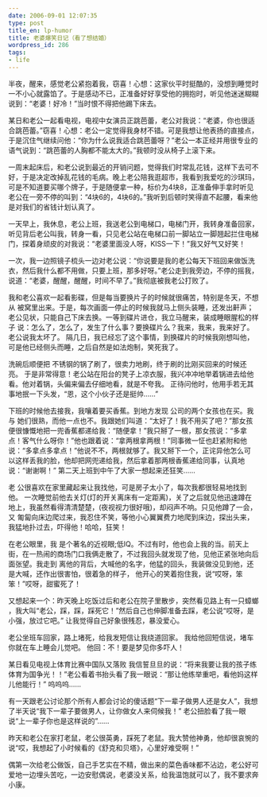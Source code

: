 ```yaml
---
date: 2006-09-01 12:07:35
type: post
title_en: lp-humor
title: 老婆爆笑日记（看了想结婚）
wordpress_id: 286
tags:
- life
---
```


半夜，醒来，感觉老公紧抱着我，窃喜！心想：这家伙平时挺酷的，没想到睡觉时  一不小心就露馅了。于是感动不已，正准备好好享受他的拥抱时，听见他迷迷糊糊说到：“老婆！好冷！”当时恨不得把他踢下床去。

某日和老公一起看电视，电视中女演员正跳芭蕾，老公对我说：“老婆，你也很适合跳芭蕾。”窃喜！心想：老公一定觉得我身材不错。可是我想让他表扬的直接点，于是沉住气继续问他：“你为什么说我适合跳芭蕾呀？”老公一本正经并用很专业的语气说到：“跳芭蕾的人胸都不能太大的。”我顿时没从椅子上滚下来。

一周末起床后，和老公说到最近的开销问题，觉得我们时常乱花钱，这样下去可不好，于是决定改掉乱花钱的毛病。晚上老公陪我逛超市，我看到我爱吃的沙琪玛，可是不知道要买哪个牌子，于是随便拿一种，标价为4块8，正准备伸手拿时听见老公在一旁不停的叫到：“4块6的，4块6的。”我听到后顿时笑得直不起腰，看来他是对我们的省钱计划认真了。

一天早上，我休息，老公上班，我送老公到电梯口，电梯门开，我转身准备回家，听见背后老公叫我，转身一看，只见老公站在电梯口前一脚站立一脚翘起拦住电梯门，探着身顽皮的对我说：“老婆里面没人呀，KISS一下！”我又好气又好笑！

一次，我一边照镜子梳头一边对老公说：“你说要是我的老公每天下班回来做饭洗衣，然后我什么都不用做，只要上班，那多好呀。”老公走到我旁边，不停的摇我，说道：“老婆，醒醒，醒醒，时间不早了。”我彻底被我老公打败了。

我和老公喜欢一起看影碟，但是每当要换片子的时候就很痛苦，特别是冬天，不想从 被窝里出来。于是，每次画面一停止的时候我就马上侧头装睡，还发出鼾声；老公见状，只能自己下床去换。一等到碟片进仓，我立马醒来，装成睡眼腥松的样子 说：怎么了，怎么了，发生了什么事？要换碟片么？我来，我来，我来好了。老公说我太坏了。 隔几日，我已经忘了这个事情，到换碟片的时候我刚想叫他，可是他已经侧头而睡，之后自然是如法炮制，笑死我了。

洗碗后顺便把 不锈钢的锅了刷了，很卖力地刷，终于刷的比刚买回来的时候还亮。 于是非常得意！老公站在阳台的凳子上凉衣服，我兴冲冲地举着锅进去给他看。他对着锅，头偏来偏去仔细地看，就是不夸我。 正待问他时，他用手若无其事地抿一下头发，“恩，这个小伙子还是挺帅……”

下班的时候他去接我，我嚷着要买香蕉。到地方发现 公司的两个女孩也在买。我与 她们很熟，而他一点也不。我跟她们叫道：“太好了！我不用买了吧？”那女孩便很慷慨地把一兜香蕉都递给我：“随便拿！”我只掰了一根，那女孩说：“多拿 点！客气什么呀你！”他也跟着说：“拿两根拿两根！”同事微一怔也赶紧附和他说：“多拿点多拿点！”他说不不，两根就够了。我又掰下一个，正诧异他怎么可 以这样丢我的脸，他却把网兜递给我，然后拿着那两根香蕉递给同事，认真地说：“谢谢啊！” 第二天上班到中午了大家一想起来还狂笑……

老 公很喜欢在家里藏起来让我找他，可是房子太小了，每次我都很轻易地找到他。 一次睡觉前他去关灯(灯的开关离床有一定距离)，关了之后就见他迅速蹲在地上，我虽然看得清清楚楚，(夜视视力很好哦)，却闷声不响。只见他蹲了一会，又 匍匐向床边爬过来，我忍住不笑，等他小心翼翼费力地爬到床边，探出头来，我猛地扑过去，吓得他！哈哈，狂笑！

在老公眼里，我 是个著名的近视眼;低IQ。不过有时，他也会上我的当。前天上街，在一热闹的商场门口我俩走散了，不过我回头就发现了他，见他正紧张地向后面张望。我走到 离他的背后，大喊他的名字，他猛的回头，我装做没见到他，还是大喊，还作出很害怕，很着急的样子， 他开心的笑着抱住我，说“哎呀，笨笨！”哎呀，甜蜜死了！

又想起来一个：昨天晚上吃饭过后和老公在院子里散步，突然看见路上有一只蟑螂  ，我大叫“老公，踩，踩，踩死它！”然后自己也伸脚准备去踩，老公说“哎呀，是小强，放过它吧。”  让我觉得自己好象很残忍，暴没爱心。

老公坐班车回家，路上堵死，给我发短信让我绕道回家。  我给他回短信说，堵车你就在车上睡会儿觉吧。  他回：不！要是梦见你多吓人！

某日看见电视上体育比赛中国队又落败  我信誓旦旦的说：“将来我要让我的孩子练体育为国争光！！”老公看着书抬头看了我一眼说：“那让他练举重吧，看他妈这样儿他能行！”  呜呜呜……

有一天跟老公讨论那个所有人都会讨论的傻话题“下一辈子做男人还是女人”，我想了半天说“我下一辈子要做男人，让你做女人来伺候我！”  老公扭脸看了我一眼说“上一辈子你也是这样说的”……

昨天和老公在家打老鼠，老公很英勇，踩死了老鼠。我大赞他神勇，他却很哀惋的说“哎，我想起了小时候看的《舒克和贝塔》，心里好难受啊！”

偶第一次给老公做饭，自己手艺实在不精，做出来的菜色香味都不沾边，老公好可爱地一边埋头苦吃，一边安慰偶说，老婆没关系，给我温饱就可以了，我不要求奔小康。
